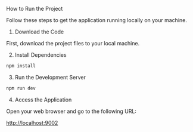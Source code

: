 How to Run the Project

Follow these steps to get the application running locally on your machine.

1. Download the Code

First, download the project files to your local machine.

2. Install Dependencies


```bash
npm install
```

3. Run the Development Server

```bash
npm run dev
```
4. Access the Application

Open your web browser and go to the following URL:

[http://localhost:9002](http://localhost:9002)

